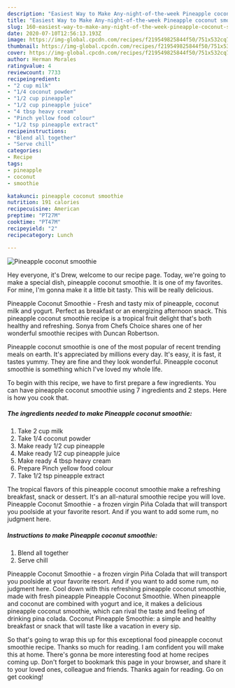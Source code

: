```yaml
---
description: "Easiest Way to Make Any-night-of-the-week Pineapple coconut smoothie"
title: "Easiest Way to Make Any-night-of-the-week Pineapple coconut smoothie"
slug: 160-easiest-way-to-make-any-night-of-the-week-pineapple-coconut-smoothie
date: 2020-07-10T12:56:13.193Z
image: https://img-global.cpcdn.com/recipes/f219549825844f50/751x532cq70/pineapple-coconut-smoothie-recipe-main-photo.jpg
thumbnail: https://img-global.cpcdn.com/recipes/f219549825844f50/751x532cq70/pineapple-coconut-smoothie-recipe-main-photo.jpg
cover: https://img-global.cpcdn.com/recipes/f219549825844f50/751x532cq70/pineapple-coconut-smoothie-recipe-main-photo.jpg
author: Herman Morales
ratingvalue: 4
reviewcount: 7733
recipeingredient:
- "2 cup milk"
- "1/4 coconut powder"
- "1/2 cup pineapple"
- "1/2 cup pineapple juice"
- "4 tbsp heavy cream"
- "Pinch yellow food colour"
- "1/2 tsp pineapple extract"
recipeinstructions:
- "Blend all together"
- "Serve chill"
categories:
- Recipe
tags:
- pineapple
- coconut
- smoothie

katakunci: pineapple coconut smoothie 
nutrition: 191 calories
recipecuisine: American
preptime: "PT27M"
cooktime: "PT47M"
recipeyield: "2"
recipecategory: Lunch

---
```



![Pineapple coconut smoothie](https://img-global.cpcdn.com/recipes/f219549825844f50/751x532cq70/pineapple-coconut-smoothie-recipe-main-photo.jpg)

Hey everyone, it's Drew, welcome to our recipe page. Today, we're going to make a special dish, pineapple coconut smoothie. It is one of my favorites. For mine, I'm gonna make it a little bit tasty. This will be really delicious.

Pineapple Coconut Smoothie - Fresh and tasty mix of pineapple, coconut milk and yogurt. Perfect as breakfast or an energizing afternoon snack. This pineapple coconut smoothie recipe is a tropical fruit delight that&#39;s both healthy and refreshing. Sonya from Chefs Choice shares one of her wonderful smoothie recipes with Duncan Robertson.

Pineapple coconut smoothie is one of the most popular of recent trending meals on earth. It's appreciated by millions every day. It's easy, it is fast, it tastes yummy. They are fine and they look wonderful. Pineapple coconut smoothie is something which I've loved my whole life.


To begin with this recipe, we have to first prepare a few ingredients. You can have pineapple coconut smoothie using 7 ingredients and 2 steps. Here is how you cook that.

<!--inarticleads1-->

##### The ingredients needed to make Pineapple coconut smoothie:

1. Take 2 cup milk
1. Take 1/4 coconut powder
1. Make ready 1/2 cup pineapple
1. Make ready 1/2 cup pineapple juice
1. Make ready 4 tbsp heavy cream
1. Prepare Pinch yellow food colour
1. Take 1/2 tsp pineapple extract


The tropical flavors of this pineapple coconut smoothie make a refreshing breakfast, snack or dessert. It&#39;s an all-natural smoothie recipe you will love. Pineapple Coconut Smoothie - a frozen virgin Piña Colada that will transport you poolside at your favorite resort. And if you want to add some rum, no judgment here. 

<!--inarticleads2-->

##### Instructions to make Pineapple coconut smoothie:

1. Blend all together
1. Serve chill


Pineapple Coconut Smoothie - a frozen virgin Piña Colada that will transport you poolside at your favorite resort. And if you want to add some rum, no judgment here. Cool down with this refreshing pineapple coconut smoothie, made with fresh pineapple Pineapple Coconut Smoothie. When pineapple and coconut are combined with yogurt and ice, it makes a delicious pineapple coconut smoothie, which can rival the taste and feeling of drinking pina colada. Coconut Pineapple Smoothie: a simple and healthy breakfast or snack that will taste like a vacation in every sip. 

So that's going to wrap this up for this exceptional food pineapple coconut smoothie recipe. Thanks so much for reading. I am confident you will make this at home. There's gonna be more interesting food at home recipes coming up. Don't forget to bookmark this page in your browser, and share it to your loved ones, colleague and friends. Thanks again for reading. Go on get cooking!
